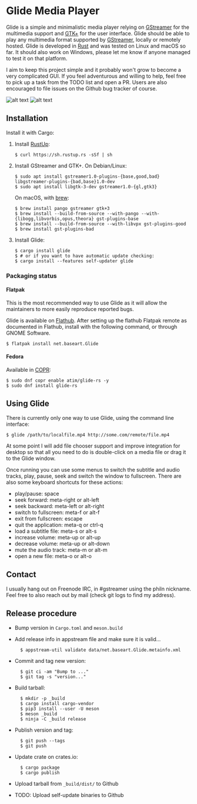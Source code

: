 Glide Media Player
==================

Glide is a simple and minimalistic media player relying on
[GStreamer](http://gstreamer.freedesktop.org) for the multimedia support
and [GTK+](http://gtk.org) for the user interface. Glide should be able
to play any multimedia format supported by
[GStreamer](http://gstreamer.freedesktop.org), locally or remotely
hosted. Glide is developed in [Rust](http://rust-lang.org) and was
tested on Linux and macOS so far. It should also work on Windows, please
let me know if anyone managed to test it on that platform.

I aim to keep this project simple and it probably won't grow to become a
very complicated GUI. If you feel adventurous and willing to help, feel
free to pick up a task from the TODO list and open a PR. Users are also
encouraged to file issues on the Github bug tracker of course.

![alt text](https://github.com/philn/glide/raw/master/screenshot.png "Glide screenshot")
![alt text](https://github.com/philn/glide/raw/master/audio-screenshot.png "Glide audio playback screenshot")

Installation
------------

Install it with Cargo:

1.  Install [RustUp](https://rustup.rs):

        $ curl https://sh.rustup.rs -sSf | sh

2.  Install GStreamer and GTK+. On Debian/Linux:

        $ sudo apt install gstreamer1.0-plugins-{base,good,bad} libgstreamer-plugins-{bad,base}1.0-dev
        $ sudo apt install libgtk-3-dev gstreamer1.0-{gl,gtk3}

    On macOS, with [brew](http://brew.sh):

        $ brew install pango gstreamer gtk+3
        $ brew install --build-from-source --with-pango --with-{libogg,libvorbis,opus,theora} gst-plugins-base
        $ brew install --build-from-source --with-libvpx gst-plugins-good
        $ brew install gst-plugins-bad

3.  Install Glide:

        $ cargo install glide
        $ # or if you want to have automatic update checking:
        $ cargo install --features self-updater glide
        
### Packaging status

#### Flatpak

This is the most recommended way to use Glide as it will allow the maintainers to more
easily reproduce reported bugs.

Glide is available on [Flathub](https://flathub.org/apps/details/net.baseart.Glide).
After setting up the flathub Flatpak remote as documented in Flathub, install with the following command, or 
through GNOME Software.

    $ flatpak install net.baseart.Glide

#### Fedora

Available in [COPR](https://copr.fedorainfracloud.org/coprs/atim/glide-rs/):

    $ sudo dnf copr enable atim/glide-rs -y
    $ sudo dnf install glide-rs

Using Glide
-----------

There is currently only one way to use Glide, using the command line
interface:

    $ glide /path/to/localfile.mp4 http://some.com/remote/file.mp4

At some point I will add file chooser support and improve integration
for desktop so that all you need to do is double-click on a media file
or drag it to the Glide window.

Once running you can use some menus to switch the subtitle and audio
tracks, play, pause, seek and switch the window to fullscreen. There are
also some keyboard shortcuts for these actions:

- play/pause: space
- seek forward: meta-right or alt-left
- seek backward: meta-left or alt-right
- switch to fullscreen: meta-f or alt-f
- exit from fullscreen: escape
- quit the application: meta-q or ctrl-q
- load a subtitle file: meta-s or alt-s
- increase volume: meta-up or alt-up
- decrease volume: meta-up or alt-down
- mute the audio track: meta-m or alt-m
- open a new file: meta-o or alt-o

Contact
-------

I usually hang out on Freenode IRC, in \#gstreamer using the philn
nickname. Feel free to also reach out by mail (check git logs to find my
address).

Release procedure
-----------------

- Bump version in `Cargo.toml` and `meson.build`
- Add release info in appstream file and make sure it is valid...

        $ appstream-util validate data/net.baseart.Glide.metainfo.xml
        
- Commit and tag new version:

        $ git ci -am "Bump to ..."
        $ git tag -s "version..."

- Build tarball:

        $ mkdir -p _build
        $ cargo install cargo-vendor
        $ pip3 install --user -U meson
        $ meson _build
        $ ninja -C _build release

- Publish version and tag:

        $ git push --tags
        $ git push

- Update crate on crates.io:

        $ cargo package
        $ cargo publish

- Upload tarball from `_build/dist/` to Github
- TODO: Upload self-update binaries to Github
